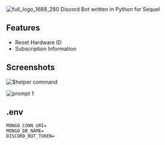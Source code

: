 ![full_logo_1688_280](https://i.ibb.co/JQ87yFr/full-logo-1688x280.png)
Discord Bot written in Python for Sequel

## Features

- Reset Hardware ID
- Subscription Information
## Screenshots

![$helper command](https://i.ibb.co/xGpSz3L/68c3e6f493fe32e28ad28ab8d8640944.gif)

![prompt 1](https://i.ibb.co/JC4BnNH/blur.png)

## .env
```
MONGO_CONN_URI=
MONGO_DB_NAME=
DISCORD_BOT_TOKEN=
```
